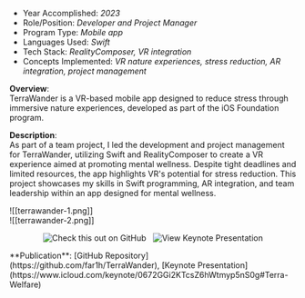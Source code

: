- Year Accomplished: _2023_
- Role/Position: _Developer and Project Manager_
- Program Type: _Mobile app_
- Languages Used: _Swift_
- Tech Stack: _RealityComposer, VR integration_
- Concepts Implemented: _VR nature experiences, stress reduction, AR integration, project management_

**Overview**:  
TerraWander is a VR-based mobile app designed to reduce stress through immersive nature experiences, developed as part of the iOS Foundation program.

**Description**:  
As part of a team project, I led the development and project management for TerraWander, utilizing Swift and RealityComposer to create a VR experience aimed at promoting mental wellness. Despite tight deadlines and limited resources, the app highlights VR's potential for stress reduction. This project showcases my skills in Swift programming, AR integration, and team leadership within an app designed for mental wellness.

![[terrawander-1.png]]  
![[terrawander-2.png]]
<p align="center">
  <a href="https://github.com/far1h/TerraWander" style="text-decoration: none;">
    <img src="https://img.shields.io/badge/GitHub-Check_this_out!-blue?style=for-the-badge&logo=github" alt="Check this out on GitHub">
  </a>
  &nbsp;
  <a href="https://www.icloud.com/keynote/0672GGi2KTcsZ6hWtmyp5nS0g#Terra-Welfare" style="text-decoration: none;">
    <img src="https://img.shields.io/badge/Keynote-View_Presentation-orange?style=for-the-badge&logo=apple" alt="View Keynote Presentation">
  </a>
</p>
**Publication**: [GitHub Repository](https://github.com/far1h/TerraWander), [Keynote Presentation](https://www.icloud.com/keynote/0672GGi2KTcsZ6hWtmyp5nS0g#Terra-Welfare)  